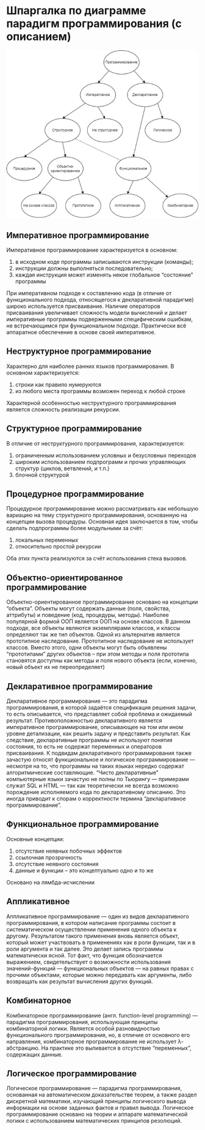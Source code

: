 Шпаргалка по диаграмме парадигм программирования (с описанием)
==============================================================================================

![image](https://github.com/Yelqo17/cheat-sheets/blob/main/img/paradigms.jpg)

Императивное программирование
-----------------------------

Императивное программирование характеризуется в основном:
1. в исходном коде программы записываются инструкции (команды);
2. инструкции должны выполняться последовательно;
3. каждая инструкция может изменять некое глобальное “состояние” программы

При императивном подходе к составлению кода (в отличие от функционального подхода, относящегося к декларативной парадигме) широко используется присваивание. Наличие операторов присваивания увеличивает сложность модели вычислений и делает императивные программы подверженными специфическим ошибкам, не встречающимся при функциональном подходе. Практически всё аппаратное обеспечение в основе своей императивное.

Неструктурное программирование
------------------------------

Характерно для наиболее ранних языков программирования. В основном характеризуется:
1. строки как правило нумеруются
2. из любого места программы возможен переход к любой строке

Характерной особенностью неструктурного программирования является сложность реализации рекурсии.

Структурное программирование
----------------------------

В отличие от неструктурного программирования, характеризуется:
1. ограниченным использованием условных и безусловных переходов
2. широким использованием подпрограмм и прочих управляющих структур (циклов, ветвлений, и т.п.)
3. блочной структурой

Процедурное программирование
----------------------------

Процедурное программирование можно рассматривать как небольшую вариацию на тему структурного программирования, основанную на концепции вызова процедуры. Основная идея заключается в том, чтобы сделать подпрограммы более модульными за счёт:
1. локальных переменных
2. относительно простой рекурсии

Оба этих пункта реализуются за счёт использования стека вызовов.

Объектно-ориентированное программирование
-----------------------------------------

Объектно-ориентированное программирование основано на концепции “объекта”. Объекты могут содержать данные (поля, свойства, аттрибуты) и поведение (код, процедуры, методы). Наиболее популярной формой ООП является ООП на основе классов. В данном подходе, все объекты являются экземплярами классов, и классы определяют так же тип объектов. Одной из альтернатив является прототипное наследование. Прототипное наследование не использует классов. Вместо этого, одни объекты могут быть объявлены “прототипами” других объектов – при этом методы и поля прототипа становятся доступны как методы и поля нового объекта (если, конечно, новый объект их не переопределяет)

Декларативное программирование
------------------------------

Декларативное программирование — это парадигма программирования, в которой задаётся спецификация решения задачи, то есть описывается, что представляет собой проблема и ожидаемый результат. Противоположностью декларативного является императивное программирование, описывающее на том или ином уровне детализации, как решить задачу и представить результат. Как следствие, декларативные программы не используют понятия состояния, то есть не содержат переменных и операторов присваивания. К подвидам декларативного программирования также зачастую относят функциональное и логическое программирование — несмотря на то, что программы на таких языках нередко содержат алгоритмические составляющие. “Чисто декларативные” компьютерные языки зачастую не полны по Тьюрингу — примерами служат SQL и HTML — так как теоретически не всегда возможно порождение исполняемого кода по декларативному описанию. Это иногда приводит к спорам о корректности термина “декларативное программирование”.

Функциональное программирование
-------------------------------

Основные концепции:
1. отсутствие неявных побочных эффектов
2. ссылочная прозрачность
3. отсутствие неявного состояния
4. данные и функции – это концептуально одно и то же

Основано на лямбда-исчислении

Аппликативное
-------------

Аппликативное программирование — один из видов декларативного программирования, в котором написание программы состоит в систематическом осуществлении применения одного объекта к другому. Результатом такого применения вновь является объект, который может участвовать в применениях как в роли функции, так и в роли аргумента и так далее. Это делает запись программы математически ясной. Тот факт, что функция обозначается выражением, свидетельствует о возможности использования значений-функций — функциональных объектов — на равных правах с прочими объектами, которые можно передавать как аргументы, либо возвращать как результат вычисления других функций.

Комбинаторное
-------------

Комбинаторное программирование (англ. function-level programming) — парадигма программирования, использующая принципы комбинаторной логики. Является особой разновидностью функционального программирования, но, в отличие от основного его направления, комбинаторное программирование не использует λ-абстракцию. На практике это выливается в отсутствие “переменных”, содержащих данные.

Логическое программирование
---------------------------

Логическое программирование — парадигма программирования, основанная на автоматическом доказательстве теорем, а также раздел дискретной математики, изучающий принципы логического вывода информации на основе заданных фактов и правил вывода. Логическое программирование основано на теории и аппарате математической логики с использованием математических принципов резолюций.
